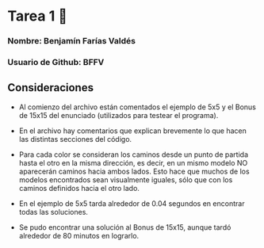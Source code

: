 ﻿# Tarea 1 :snake:

### Nombre: Benjamín Farías Valdés
### Usuario de Github: BFFV

## Consideraciones

- Al comienzo del archivo están comentados el ejemplo de 5x5 y el Bonus de 15x15 del enunciado (utilizados para testear el programa).

- En el archivo hay comentarios que explican brevemente lo que hacen las distintas secciones del código.

- Para cada color se consideran los caminos desde un punto de partida hasta el otro en la misma dirección, es decir, en un mismo modelo NO aparecerán caminos hacia ambos lados. Esto hace que muchos de los modelos encontrados sean visualmente iguales, sólo que con los caminos definidos hacia el otro lado.

- En el ejemplo de 5x5 tarda alrededor de 0.04 segundos en encontrar todas las soluciones.

- Se pudo encontrar una solución al Bonus de 15x15, aunque tardó alrededor de 80 minutos en lograrlo.
